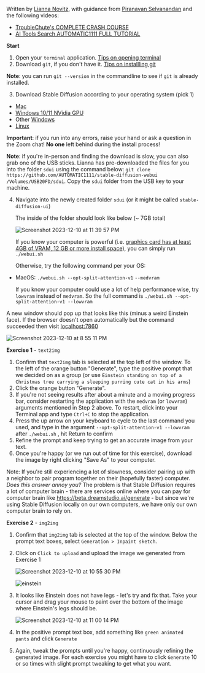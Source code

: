 Written by [Lianna Novitz](https://www.linkedin.com/in/liannanovitz/), with guidance from [Piranavan Selvanandan](https://www.linkedin.com/in/piranavan/) and the following videos:
* [TroubleChute's COMPLETE CRASH COURSE](https://www.youtube.com/watch?v=k-M_bUatcBc)
* [AI Tools Search AUTOMATIC1111 FULL TUTORIAL](https://www.youtube.com/watch?v=hwsvcbFeUTs)

**Start**

1. Open your `terminal` application. [Tips on opening terminal](https://www.ionos.com/help/email/troubleshooting-mail-basicmail-business/access-the-command-prompt-or-terminal/)
2. Download `git`, if you don't have it. [Tips on installling git](https://git-scm.com/book/en/v2/Getting-Started-Installing-Git)

**Note**: you can run `git --version` in the commandline to see if `git` is already installed.

3. Download Stable Diffusion according to your operating system (pick 1)
* [Mac](https://github.com/AUTOMATIC1111/stable-diffusion-webui/wiki/Installation-on-Apple-Silicon)
* [Windows 10/11 NVidia GPU](https://github.com/AUTOMATIC1111/stable-diffusion-webui#installation-on-windows-1011-with-nvidia-gpus-using-release-package)
* Other [Windows](https://github.com/AUTOMATIC1111/stable-diffusion-webui#automatic-installation-on-windows)
* [Linux](https://github.com/AUTOMATIC1111/stable-diffusion-webui#automatic-installation-on-linux)

**Important**: if you run into any errors, raise your hand or ask a question in the Zoom chat! **No one** left behind during the install process!

**Note**: if you're in-person and finding the download is slow, you can also grab one of the USB sticks. Lianna has pre-downloaded the files for you into the folder `sdui` using the command below:
	 `git clone https://github.com/AUTOMATIC1111/stable-diffusion-webui /Volumes/USB20FD/sdui`.
Copy the `sdui` folder from the USB key to your machine.
  
4. Navigate into the newly created folder `sdui` (or it might be called `stable-diffusion-ui`)

   The inside of the folder should look like below (~ 7GB total)
   
   ![Screenshot 2023-12-10 at 11 39 57 PM](https://github.com/lnovitz/worksheets/assets/32498202/c6ff909d-9eb7-493a-817b-6d4f02ed5a1d)

	If you know your computer is powerful (i.e. [graphics card has at least 4GB of VRAM, 12 GB or more install space](https://www.digitaltrends.com/computing/stable-diffusion-pc-system-requirements/)), you can simply run `./webui.sh`

	Otherwise, try the following command per your OS:

* MacOS: `./webui.sh --opt-split-attention-v1` `--medvram`

	If you know your computer could use a lot of help performance wise, try `lowvram` instead of `medvram`. So the full command is `./webui.sh --opt-split-attention-v1 --lowvram`

 
A new window should pop up that looks like this (minus a weird Einstein face).  If the browser doesn't open automatically but the command succeeded then visit [localhost:7860](http://127.0.0.1:7860)

![Screenshot 2023-12-10 at 8 55 11 PM](https://github.com/lnovitz/worksheets/assets/32498202/d058569b-71ca-4531-aa3e-babc9aaf3018)

**Exercise 1** - `text2img` 
1. Confirm that `text2img` tab is selected at the top left of the window. To the left of the orange button "Generate", type the positive prompt that we decided on as a group (or use `Einstein standing on top of a Christmas tree carrying a sleeping purring cute cat in his arms`)
2. Click the orange button "Generate".
3. If you're not seeing results after about a minute and a moving progress bar, consider restarting the application with the `medvram` (or `lowvram`) arguments mentioned in Step 2 above. To restart, click into your Terminal app and type `Ctrl+C` to stop the application. 
4. Press the up arrow on your keyboard to cycle to the last command you used, and type in the argument `--opt-split-attention-v1 --lowvram` after `./webui.sh` , hit Return to confirm
5. Refine the prompt and keep trying to get an accurate image from your text. 
6. Once you're happy (or we run out of time for this exercise), download the image by right clicking "Save As" to your computer.
   
Note: If you're still experiencing a lot of slowness, consider pairing up with a neighbor to pair program together on their (hopefully faster) computer.
*Does this answer annoy you?* The problem is that Stable Diffusion requires a lot of computer brain - there are services online where you can pay for computer brain like https://beta.dreamstudio.ai/generate - but since we're using Stable Diffusion locally on our own computers, we have only our own computer brain to rely on.

**Exercise 2** - `img2img` 
1. Confirm that `img2img` tab is selected at the top of the window. Below the prompt text boxes, select `Generation > Inpaint sketch`. 
2. Click on `Click to upload` and upload the image we generated from Exercise 1
   
    ![Screenshot 2023-12-10 at 10 55 30 PM](https://github.com/lnovitz/worksheets/assets/32498202/3270373b-5d8f-4b67-9804-c1e515b15a5b)

    ![einstein](https://github.com/lnovitz/worksheets/assets/32498202/55f125b3-2443-4044-8332-578c818e2309)
   
4. It looks like Einstein does not have legs - let's try and fix that. Take your cursor and drag your mouse to paint over the bottom of the image where Einstein's legs should be.

    ![Screenshot 2023-12-10 at 11 00 14 PM](https://github.com/lnovitz/worksheets/assets/32498202/6150106d-ce7b-4609-9b58-977e662fc792)
   
6. In the positive prompt text box, add something like `green animated pants` and click `Generate` 
7. Again, tweak the prompts until you're happy, continuously refining the generated image. For each exercise you might have to click `Generate` 10 or so times with slight prompt tweaking to get what you want.
